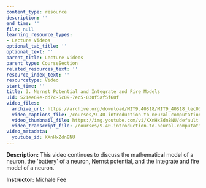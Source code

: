 ```yaml
---
content_type: resource
description: ''
end_time: ''
file: null
learning_resource_types:
- Lecture Videos
optional_tab_title: ''
optional_text: ''
parent_title: Lecture Videos
parent_type: CourseSection
related_resources_text: ''
resource_index_text: ''
resourcetype: Video
start_time: ''
title: 3. Nernst Potential and Integrate and Fire Models
uid: 521ee69e-dd7c-5c09-7ec5-030f5af5f60f
video_files:
  archive_url: https://archive.org/download/MIT9.40S18/MIT9_40S18_lec03_300k.mp4
  video_captions_file: /courses/9-40-introduction-to-neural-computation-spring-2018/5d84df1082e35a208f66d55ac2eb088e_KXnHxZdn8NU.vtt
  video_thumbnail_file: https://img.youtube.com/vi/KXnHxZdn8NU/default.jpg
  video_transcript_file: /courses/9-40-introduction-to-neural-computation-spring-2018/95292c38c1b181f8f721e17f5e981c4e_KXnHxZdn8NU.pdf
video_metadata:
  youtube_id: KXnHxZdn8NU
---
```


**Description:** This video continues to discuss the mathematical model of a neuron, the 'battery' of a neuron, Nernst potential, and the integrate and fire model of a neuron.

**Instructor:** Michale Fee